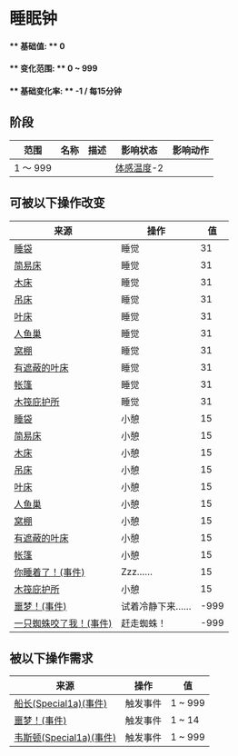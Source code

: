 # 睡眠钟  
#### ** 基础值: ** 0   
#### ** 变化范围: ** 0 ~ 999  
#### ** 基础变化率: ** -1 / 每15分钟  
## 阶段  
范围  |  名称  |  描述  |  影响状态  |  影响动作  
----  |  ----  |  ----  |  ----  |  ----  
1 ～ 999  |    |    |  [体感温度](TemperaturePerceived.md)-2  |    
## 可被以下操作改变  
来源  |  操作  |  值  
----  |  ----  |  ----  
[睡袋](BedRoll.md)  |  睡觉  |  31  
[简易床](BedRustic.md)  |  睡觉  |  31  
[木床](BedWooden.md)  |  睡觉  |  31  
[吊床](Hammock.md)  |  睡觉  |  31  
[叶床](LeafBed.md)  |  睡觉  |  31  
[人鱼巢](MermaidNest.md)  |  睡觉  |  31  
[窝棚](Shelter.md)  |  睡觉  |  31  
[有遮蔽的叶床](ShelteredLeafBed.md)  |  睡觉  |  31  
[帐篷](TentDeployed.md)  |  睡觉  |  31  
[木筏庇护所](RaftShelter.md)  |  睡觉  |  31  
[睡袋](BedRoll.md)  |  小憩  |  15  
[简易床](BedRustic.md)  |  小憩  |  15  
[木床](BedWooden.md)  |  小憩  |  15  
[吊床](Hammock.md)  |  小憩  |  15  
[叶床](LeafBed.md)  |  小憩  |  15  
[人鱼巢](MermaidNest.md)  |  小憩  |  15  
[窝棚](Shelter.md)  |  小憩  |  15  
[有遮蔽的叶床](ShelteredLeafBed.md)  |  小憩  |  15  
[帐篷](TentDeployed.md)  |  小憩  |  15  
[你睡着了！(事件)](Event_FallingAsleep.md)  |  Zzz……  |  15  
[木筏庇护所](RaftShelter.md)  |  小憩  |  15  
[噩梦！(事件)](Event_Nightmare.md)  |  试着冷静下来……  |  -999  
[一只蜘蛛咬了我！(事件)](Event_SpiderNight.md)  |  赶走蜘蛛！  |  -999  
## 被以下操作需求  
来源  |  操作  |  值  
----  |  ----  |  ----  
[船长(Special1a)(事件)](Event_CaptainSpecial1a.md)  |  触发事件  |  1 ~ 999  
[噩梦！(事件)](Event_Nightmare.md)  |  触发事件  |  1 ~ 14  
[韦斯顿(Special1a)(事件)](Event_WestonSpecial1a.md)  |  触发事件  |  1 ~ 999  


<script>document.title="睡眠钟 - 卡牌生存百科 Card Survival Wiki";</script>